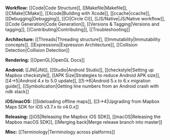 **Workflow:**
[[Code|Code Structure]],
[[Makefile|Makefile]],
[[CMake|CMake]],
[[Xcode|Building with Xcode]],
[[ccache|ccache]],
[[Debugging|Debugging]],
[[CI|Circle CI]],
[[JS/Native|JS/Native workflow]],
[[Code Generation|Code Generation]],
[[Versions & Tagging|Versions and tagging]],
[[Contributing|Contributing]],
[[Troubleshooting]]


**Architecture:**
[[Threads|Threading structure]],
[[Immutability|Immutability concepts]],
[[Expressions|Expression Architecture]],
[[Collision Detection|Collision Detection]]


**Rendering:**
[[OpenGL|OpenGL Docs]]

**Android:**
[[JNI|JNI]],
[[Studio|Android Studio]],
[[checkstyle|Setting up Mapbox checkstyle]],
[[APK Size|Strategies to reduce Android APK size]], [[4→5|Android 4.x to 5.0 update]], [[5→6|Android 5.x to 6.x migration guide]],
[[Symbolication|Getting line numbers from an Android crash with ndk stack]]


**iOS/macOS:**
[[Sideloading offline maps]],
[[3→4|Upgrading from Mapbox Maps SDK for iOS v3.7.x to v4.0.x]]


**Releasing:**
[[iOS|Releasing the Mapbox iOS SDK]],
[[macOS|Releasing the Mapbox macOS SDK]],
[[Merging back|Merge release branch into master]]

**Misc:**
[[Terminology|Terminology across platforms]]
